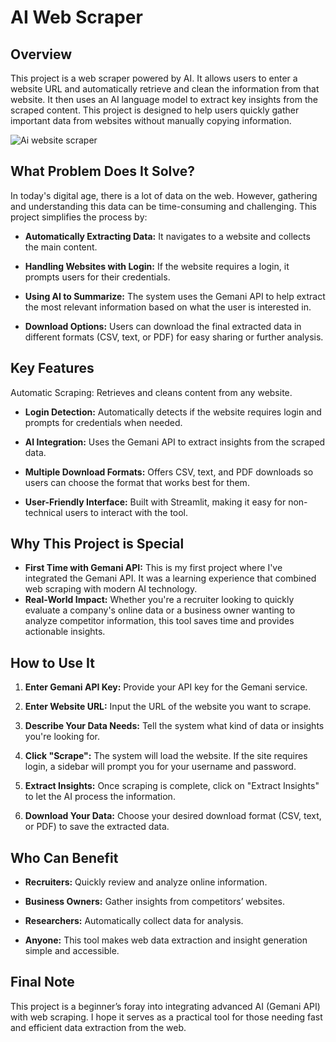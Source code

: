 # AI Web Scraper

## Overview
This project is a web scraper powered by AI. It allows users to enter a website URL and automatically retrieve and clean the information from that website. It then uses an AI language model to extract key insights from the scraped content. This project is designed to help users quickly gather important data from websites without manually copying information.


![Ai website scraper](https://github.com/user-attachments/assets/9a7f69f4-4153-4469-b373-e91d44e552b2)



## What Problem Does It Solve?
In today's digital age, there is a lot of data on the web. However, gathering and understanding this data can be time-consuming and challenging. This project simplifies the process by:

- **Automatically Extracting Data:** It navigates to a website and collects the main content.

- **Handling Websites with Login:** If the website requires a login, it prompts users for their credentials.

- **Using AI to Summarize:** The system uses the Gemani API to help extract the most relevant information based on what the user is interested in.

- **Download Options:** Users can download the final extracted data in different formats (CSV, text, or PDF) for easy sharing or further analysis.

## Key Features
Automatic Scraping: Retrieves and cleans content from any website.

- **Login Detection:** Automatically detects if the website requires login and prompts for credentials when needed.

- **AI Integration:** Uses the Gemani API to extract insights from the scraped data.

- **Multiple Download Formats:** Offers CSV, text, and PDF downloads so users can choose the format that works best for them.

- **User-Friendly Interface:** Built with Streamlit, making it easy for non-technical users to interact with the tool.

## Why This Project is Special
- **First Time with Gemani API:** This is my first project where I've integrated the Gemani API. It was a learning experience that combined web scraping with modern AI technology.
- **Real-World Impact:** Whether you're a recruiter looking to quickly evaluate a company's online data or a business owner wanting to analyze competitor information, this tool saves time and provides actionable insights.

## How to Use It
1. **Enter Gemani API Key:** Provide your API key for the Gemani service.

2. **Enter Website URL:** Input the URL of the website you want to scrape.

3. **Describe Your Data Needs:** Tell the system what kind of data or insights you're looking for.

4. **Click "Scrape":** The system will load the website. If the site requires login, a sidebar will prompt you for your username and password.

5. **Extract Insights:** Once scraping is complete, click on "Extract Insights" to let the AI process the information.

6. **Download Your Data:** Choose your desired download format (CSV, text, or PDF) to save the extracted data.

## Who Can Benefit
- **Recruiters:** Quickly review and analyze online information.

- **Business Owners:** Gather insights from competitors’ websites.

- **Researchers:** Automatically collect data for analysis.

- **Anyone:** This tool makes web data extraction and insight generation simple and accessible.

## Final Note
This project is a beginner’s foray into integrating advanced AI (Gemani API) with web scraping. I hope it serves as a practical tool for those needing fast and efficient data extraction from the web.
